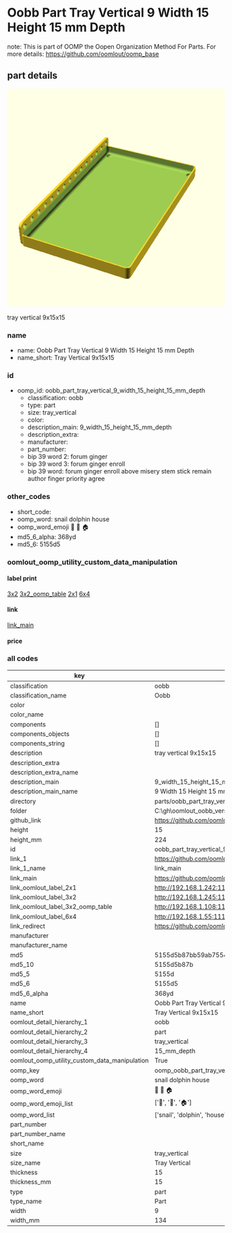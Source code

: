 # Oobb Part Tray Vertical 9 Width 15 Height 15 mm Depth  

note: This is part of OOMP the Oopen Organization Method For Parts. For more details: https://github.com/oomlout/oomp_base

##  part details
  

[![](3dpr.png)](3dpr.png)

tray vertical 9x15x15



### name
* name: Oobb Part Tray Vertical 9 Width 15 Height 15 mm Depth
* name_short: Tray Vertical 9x15x15 
### id
* oomp_id: oobb_part_tray_vertical_9_width_15_height_15_mm_depth
  * classification: oobb
  * type: part
  * size: tray_vertical
  * color: 
  * description_main: 9_width_15_height_15_mm_depth
  * description_extra: 
  * manufacturer: 
  * part_number: 
  * bip 39 word 2: forum ginger
  * bip 39 word 3: forum ginger enroll
  * bip 39 word: forum ginger enroll above misery stem stick remain author finger priority agree

### other_codes
* short_code: 
* oomp_word: snail dolphin house
* oomp_word_emoji :snail: :dolphin: :house:
* md5_6_alpha: 368yd
* md5_6: 5155d5






### oomlout_oomp_utility_custom_data_manipulation
#### label print
[3x2](http://192.168.1.245:1112/?label=oomp%20368yd)
[3x2_oomp_table](http://192.168.1.108:1112/?label=oomp%20368yd)
[2x1](http://192.168.1.242:1112/?label=oomp%20368yd)
[6x4](http://192.168.1.55:1112/?label=oomp%20368yd)    

#### link

[link_main](https://github.com/oomlout/oomlout_oobb_version_4_generated_parts/tree/main/navigation_oomp/oobb/part/tray_vertical/9_width_15_height_15_mm_depth/part)                              

#### price







### all codes 
| key | value |  
| --- | --- |  
| classification | oobb |  
| classification_name | Oobb |  
| color |  |  
| color_name |  |  
| components | [] |  
| components_objects | [] |  
| components_string | [] |  
| description | tray vertical 9x15x15 |  
| description_extra |  |  
| description_extra_name |  |  
| description_main | 9_width_15_height_15_mm_depth |  
| description_main_name | 9 Width 15 Height 15 mm Depth |  
| directory | parts/oobb_part_tray_vertical_9_width_15_height_15_mm_depth |  
| folder | C:\gh\oomlout_oobb_version_4_generated_parts\parts\oobb_part_tray_vertical_9_width_15_height_15_mm_depth |  
| github_link | https://github.com/oomlout/oomlout_oomp_part_src/tree/main/parts/oobb_part_tray_vertical_9_width_15_height_15_mm_depth |  
| height | 15 |  
| height_mm | 224 |  
| id | oobb_part_tray_vertical_9_width_15_height_15_mm_depth |  
| link_1 | https://github.com/oomlout/oomlout_oobb_version_4_generated_parts/tree/main/navigation_oomp/oobb/part/tray_vertical/9_width_15_height_15_mm_depth/part |  
| link_1_name | link_main |  
| link_main | https://github.com/oomlout/oomlout_oobb_version_4_generated_parts/tree/main/navigation_oomp/oobb/part/tray_vertical/9_width_15_height_15_mm_depth/part |  
| link_oomlout_label_2x1 | http://192.168.1.242:1112/?label=oomp%20368yd |  
| link_oomlout_label_3x2 | http://192.168.1.245:1112/?label=oomp%20368yd |  
| link_oomlout_label_3x2_oomp_table | http://192.168.1.108:1112/?label=oomp%20368yd |  
| link_oomlout_label_6x4 | http://192.168.1.55:1112/?label=oomp%20368yd |  
| link_redirect | https://github.com/oomlout/oomlout_oobb_version_4_generated_parts/tree/main/parts/oobb_tray_vertical_09_15_15 |  
| manufacturer |  |  
| manufacturer_name |  |  
| md5 | 5155d5b87bb59ab75546d008965882dd |  
| md5_10 | 5155d5b87b |  
| md5_5 | 5155d |  
| md5_6 | 5155d5 |  
| md5_6_alpha | 368yd |  
| name | Oobb Part Tray Vertical 9 Width 15 Height 15 mm Depth |  
| name_short | Tray Vertical 9x15x15  |  
| oomlout_detail_hierarchy_1 | oobb |  
| oomlout_detail_hierarchy_2 | part |  
| oomlout_detail_hierarchy_3 | tray_vertical |  
| oomlout_detail_hierarchy_4 | 15_mm_depth |  
| oomlout_oomp_utility_custom_data_manipulation | True |  
| oomp_key | oomp_oobb_part_tray_vertical_9_width_15_height_15_mm_depth |  
| oomp_word | snail dolphin house |  
| oomp_word_emoji | :snail: :dolphin: :house: |  
| oomp_word_emoji_list | [':snail:', ':dolphin:', ':house:'] |  
| oomp_word_list | ['snail', 'dolphin', 'house'] |  
| part_number |  |  
| part_number_name |  |  
| short_name |  |  
| size | tray_vertical |  
| size_name | Tray Vertical |  
| thickness | 15 |  
| thickness_mm | 15 |  
| type | part |  
| type_name | Part |  
| width | 9 |  
| width_mm | 134 |  

